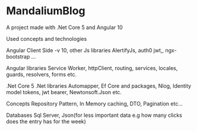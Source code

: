 # MandaliumBlog

A project made with .Net Core 5 and Angular 10

Used concepts and technologies

Angular Client Side -v 10,
  other Js libraries
    AlertifyJs, auth0 jwt,, ngx-bootstrap ...
    
  Angular libraries 
    Service Worker, httpClient, routing, services, locales, guards, resolvers, forms etc.
    
    
.Net Core 5
  .Net libraries
     Automapper, Ef Core and packages, Nlog, Identity model tokens, jwt bearer, Newtonsoft.Json etc.
     
   Concepts
      Repository Pattern, In Memory caching, DTO,  Pagination etc...
      
   Databases
      Sql Server, Json(for less important data e.g how many clicks does the entry has for the week)
      
    
  
